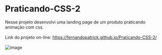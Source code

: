 # Praticando-CSS-2
Nesse projeto desenvolvi uma landing page de um produto praticando animação com css. <br><br>
Link do projeto on-line: https://fernandopatrick.github.io/Praticando-CSS-2/
<br><br>
![image](https://user-images.githubusercontent.com/78447989/172029065-1f649f71-ab22-406f-a9c5-0aa51f65e6c2.png)
